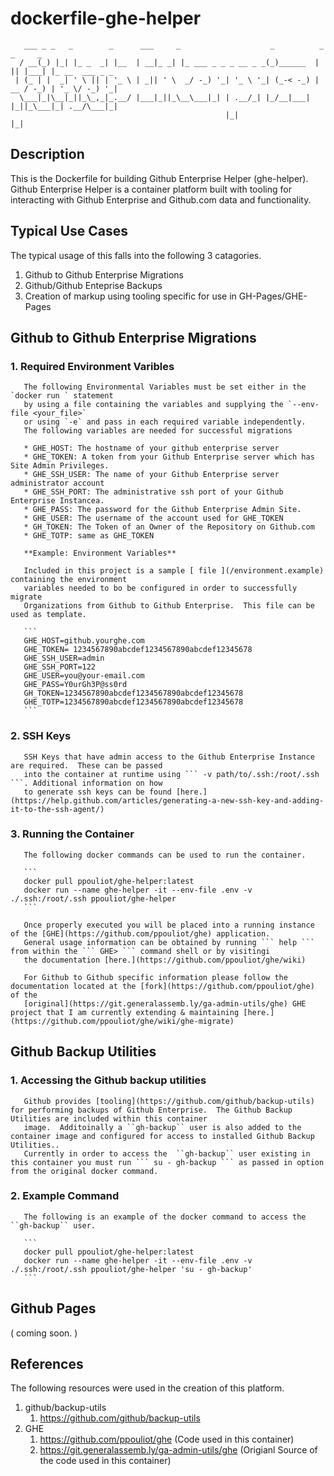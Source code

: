# dockerfile-ghe-helper

```
   ___ _ _   _        _      ___     _                    _          _  _     _               
  / __(_) |_| |_ _  _| |__  | __|_ _| |_ ___ _ _ _ __ _ _(_)______  | || |___| |_ __  ___ _ _ 
 | (_ | |  _| ' \ || | '_ \ | _|| ' \  _/ -_) '_| '_ \ '_| (_-< -_) | __ / -_) | '_ \/ -_) '_|
  \___|_|\__|_||_\_,_|_.__/ |___|_||_\__\___|_| | .__/_| |_/__|___| |_||_\___|_| .__/\___|_|  
                                                |_|                            |_|            
```

## Description

This is the Dockerfile for building Github Enterprise Helper (ghe-helper).
Github Enterprise Helper is a container platform built with tooling for
interacting with Github Enterprise and Github.com data and functionality.

## Typical Use Cases

The typical usage of this falls into the following 3 catagories.

1. Github to Github Enterprise Migrations
2. Github/Github Enteprise Backups
3. Creation of markup using tooling specific for use in GH-Pages/GHE-Pages  

## Github to Github Enterprise Migrations

### 1. Required Environment Varibles

       The following Environmental Variables must be set either in the `docker run ` statement
       by using a file containing the variables and supplying the `--env-file <your_file>`
       or using `-e` and pass in each required variable independently.
       The following variables are needed for successful migrations

       * GHE_HOST: The hostname of your github enterprise server
       * GHE_TOKEN: A token from your Github Enterprise server which has Site Admin Privileges.
       * GHE_SSH_USER: The name of your Github Enterprise server administrator account
       * GHE_SSH_PORT: The administrative ssh port of your Github Enterprise Instancea.
       * GHE_PASS: The password for the Github Enterprise Admin Site.
       * GHE_USER: The username of the account used for GHE_TOKEN
       * GH_TOKEN: The Token of an Owner of the Repository on Github.com
       * GHE_TOTP: same as GHE_TOKEN

       **Example: Environment Variables**

       Included in this project is a sample [ file ](/environment.example) containing the environment
       variables needed to bo be configured in order to successfully migrate
       Organizations from Github to Github Enterprise.  This file can be used as template.

       ```
       GHE_HOST=github.yourghe.com
       GHE_TOKEN= 1234567890abcdef1234567890abcdef12345678
       GHE_SSH_USER=admin
       GHE_SSH_PORT=122
       GHE_USER=you@your-email.com
       GHE_PASS=Y0urGh3P@ss0rd
       GH_TOKEN=1234567890abcdef1234567890abcdef12345678
       GHE_TOTP=1234567890abcdef1234567890abcdef12345678
       ```

###    2. SSH Keys

       SSH Keys that have admin access to the Github Enterprise Instance are required.  These can be passed
       into the container at runtime using ``` -v path/to/.ssh:/root/.ssh ```. Additional information on how
       to generate ssh keys can be found [here.](https://help.github.com/articles/generating-a-new-ssh-key-and-adding-it-to-the-ssh-agent/)
      

###    3. Running the Container

       The following docker commands can be used to run the container.
   
       ```
       docker pull ppouliot/ghe-helper:latest
       docker run --name ghe-helper -it --env-file .env -v ./.ssh:/root/.ssh ppouliot/ghe-helper
       ```

       Once properly executed you will be placed into a running instance of the [GHE](https://github.com/ppouliot/ghe) application.
       General usage information can be obtained by running ``` help ``` from within the ``` GHE> ``` command shell or by visitingi
       the documentation [here.](https://github.com/ppouliot/ghe/wiki)
      
       For Github to Github specific information please follow the documentation located at the [fork](https://github.com/ppouliot/ghe) of the
       [original](https://git.generalassemb.ly/ga-admin-utils/ghe) GHE project that I am currently extending & maintaining [here.](https://github.com/ppouliot/ghe/wiki/ghe-migrate)

## Github Backup Utilities

### 1. Accessing the Github backup utilities

       Github provides [tooling](https://github.com/github/backup-utils) for performing backups of Github Enterprise.  The Github Backup Utilities are included within this container
       image.  Additoinally a ``gh-backup`` user is also added to the container image and configured for access to installed Github Backup Utilities..
       Currently in order to access the  ``gh-backup`` user existing in this container you must run ``` su - gh-backup ``` as passed in option from the original docker command.

### 2. Example Command

       The following is an example of the docker command to access the ``gh-backup`` user.

       ```
       docker pull ppouliot/ghe-helper:latest
       docker run --name ghe-helper -it --env-file .env -v ./.ssh:/root/.ssh ppouliot/ghe-helper 'su - gh-backup'
       ```


## Github Pages

( coming soon. )

## References

The following resources were used in the creation of this platform.

  1. github/backup-utils
     1. https://github.com/github/backup-utils
  2. GHE
     1. https://github.com/ppouliot/ghe (Code used in this container)
     2. https://git.generalassemb.ly/ga-admin-utils/ghe (Origianl Source of the code used in this container)
